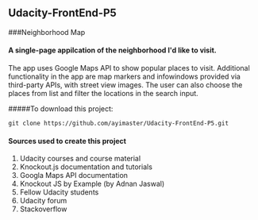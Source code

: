 ## Udacity-FrontEnd-P5
###Neighborhood Map 

#### A single-page appilcation of the neighborhood I'd like to visit. 

The app uses Google Maps API to show popular places to visit. 
Additional functionality in the app are map markers and infowindows provided via third-party APIs, with street view images.
The user can also choose the places from list and filter the locations in the search input. 

#####To download this project: 

```git clone https://github.com/ayimaster/Udacity-FrontEnd-P5.git```

 
#### Sources used to create this project
1. Udacity courses and course material 
2. Knockout.js documentation and  tutorials
3. Googla Maps API documentation
4. Knockout JS by Example (by Adnan Jaswal)
5. Fellow Udacity students
6. Udacity forum
7. Stackoverflow

